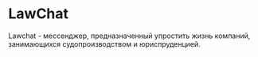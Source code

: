 # LawChat 
Lawchat - мессенджер, предназначенный упростить жизнь компаний, занимающихся судопроизводством и юриспруденцией.
